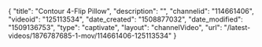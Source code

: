 {
    "title": "Contour 4-Flip Pillow",
    "description": "",
    "channelid": "114661406",
    "videoid": "125113534",
    "date_created": "1508877032",
    "date_modified": "1509136753",
    "type": "captivate",
    "layout": "channelVideo",
    "url": "\/latest-videos\/1876787685-1-mov\/114661406-125113534"
}